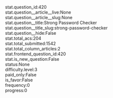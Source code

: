 stat.question_id:420  
stat.question__article__live:None  
stat.question__article__slug:None  
stat.question__title:Strong Password Checker  
stat.question__title_slug:strong-password-checker  
stat.question__hide:False  
stat.total_acs:204  
stat.total_submitted:1542  
stat.total_column_articles:2  
stat.frontend_question_id:420  
stat.is_new_question:False  
status:None  
difficulty.level:3  
paid_only:False  
is_favor:False  
frequency:0  
progress:0  
